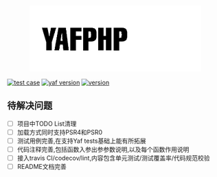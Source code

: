 
<p align="center">
    <img src="./docs/logo.png" width="400" alt="YAF-PHP">    
</p>

[![test case](https://img.shields.io/static/v1.svg?label=TestCase&message=50/97&color=yellowgreen)](https://img.shields.io/static/v1.svg?label=TestCase&message=50/97&color=yellowgreen)
[![yaf version](https://img.shields.io/static/v1.svg?label=Yaf%20version&message=3.0.8-dev&color=blueviolet)](https://img.shields.io/static/v1.svg?label=Yaf%20version&message=3.0.8-dev&color=blueviolet)
[![version](https://img.shields.io/static/v1.svg?label=version&message=0.1.0-dev.1&color=important)](https://img.shields.io/static/v1.svg?label=version&message=0.1.0-dev.1&color=important)

<!--
+ [关于Yaf](#关于yaf)
    + [什么是Yaf?](#什么是Yaf?)
    + [Yaf的问题](#Yaf的问题)
+ [关于Yaf-php](#关于Yaf-php)
    + [简介](#简介)
    + [黑盒问题](#黑盒问题)
        + [1.phpstorm 作为IDE Helper引入](#1.phpstorm引入)
        + [2.解决调试](#2.解决调试)
+ [待解决问题](#待解决问题)

## Yaf

### 关于Yaf

### Yaf的问题
-->

## 待解决问题

- [ ] 项目中TODO List清理
- [ ] 加载方式同时支持PSR4和PSR0
- [ ] 测试用例完善,在支持Yaf tests基础上能有所拓展
- [ ] 代码注释完善,包括函数入参出参参数说明,以及每个函数作用说明
- [ ] 接入travis CI/codecov/lint,内容包含单元测试/测试覆盖率/代码规范校验
- [ ] README文档完善

